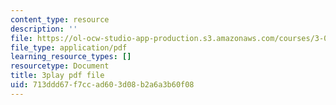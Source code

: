 ```yaml
---
content_type: resource
description: ''
file: https://ol-ocw-studio-app-production.s3.amazonaws.com/courses/3-091sc-introduction-to-solid-state-chemistry-fall-2010/713ddd67f7ccad603d08b2a6a3b60f08_VL0pw-yVgjM.pdf
file_type: application/pdf
learning_resource_types: []
resourcetype: Document
title: 3play pdf file
uid: 713ddd67-f7cc-ad60-3d08-b2a6a3b60f08
---
```


